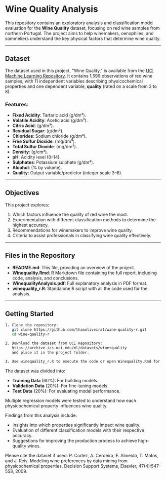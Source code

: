 # Wine Quality Analysis

This repository contains an exploratory analysis and classification model evaluation for the **Wine Quality** dataset, focusing on red wine samples from northern Portugal. The project aims to help winemakers, oenophiles, and sommeliers understand the key physical factors that determine wine quality.

---

## Dataset

The dataset used in this project, "Wine Quality," is available from the [UCI Machine Learning Repository](https://archive.ics.uci.edu/ml/datasets/wine+quality). It contains 1,599 observations of red wine samples, with 11 independent variables describing physicochemical properties and one dependent variable, **quality** (rated on a scale from 3 to 8).

### Features:
- **Fixed Acidity**: Tartaric acid (g/dm³).
- **Volatile Acidity**: Acetic acid (g/dm³).
- **Citric Acid**: (g/dm³).
- **Residual Sugar**: (g/dm³).
- **Chlorides**: Sodium chloride (g/dm³).
- **Free Sulfur Dioxide**: (mg/dm³).
- **Total Sulfur Dioxide**: (mg/dm³).
- **Density**: (g/cm³).
- **pH**: Acidity level (0–14).
- **Sulphates**: Potassium sulphate (g/dm³).
- **Alcohol**: (% by volume).
- **Quality**: Output variable/predictor (integer scale 3–8).

---

## Objectives

This project explores:
1. Which factors influence the quality of red wine the most.
2. Experimentation with different classification methods to determine the highest accuracy.
3. Recommendations for winemakers to improve wine quality.
4. Criteria to assist professionals in classifying wine quality effectively.

---

## Files in the Repository

- **README.md**: This file, providing an overview of the project.
- **Winequality.Rmd**: R Markdown file containing the full report, including code, analysis, and conclusions.
- **WinequalityAnalysis.pdf**: Full explanatory analysis in PDF format.
- **winequality_r.R**: Standalone R script with all the code used for the analysis.
  
---

## Getting Started

```bash
1. Clone the repository:
   git clone https://github.com/thaaoliveira1/wine-quality-r.git
   cd wine-quality-r

2. Download the dataset from UCI Repository:
   https://archive.ics.uci.edu/ml/datasets/wine+quality
   and place it in the project folder.

3. Use winequality_r.R to execute the code or open Winequality.Rmd for a step-by-step analysis.

```

The dataset was divided into:
- **Training Data** (60%): For building models.
- **Validation Data** (20%): For fine-tuning models.
- **Test Data** (20%): For evaluating model performance.

Multiple regression models were tested to understand how each physicochemical property influences wine quality.

Findings from this analysis include:
- Insights into which properties significantly impact wine quality.
- Evaluation of different classification models with their respective accuracy.
- Suggestions for improving the production process to achieve high-quality wines.

Please cite the dataset if used:
P. Cortez, A. Cerdeira, F. Almeida, T. Matos, and J. Reis. Modeling wine preferences by data mining from physicochemical properties. Decision Support Systems, Elsevier, 47(4):547-553, 2009.


